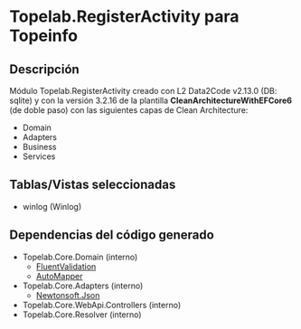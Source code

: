 # Topelab.RegisterActivity para Topeinfo

## Descripción

Módulo Topelab.RegisterActivity creado con L2 Data2Code v2.13.0 (DB: sqlite) y con la versión 3.2.16 de la plantilla **CleanArchitectureWithEFCore6** (de doble paso) con las siguientes capas de Clean Architecture:

- Domain
- Adapters
- Business
- Services

## Tablas/Vistas seleccionadas

- winlog (Winlog)


## Dependencias del código generado

- Topelab.Core.Domain (interno)
    - [FluentValidation](https://fluentvalidation.net/)
    - [AutoMapper](https://automapper.org/)
- Topelab.Core.Adapters (interno)
    - [Newtonsoft.Json](https://www.newtonsoft.com/json)
- Topelab.Core.WebApi.Controllers (interno)
- Topelab.Core.Resolver (interno)

